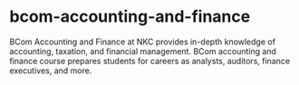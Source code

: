 # bcom-accounting-and-finance
BCom Accounting and Finance at NKC provides in-depth knowledge of accounting, taxation, and financial management. BCom accounting and finance course prepares students for careers as analysts, auditors, finance executives, and more.
